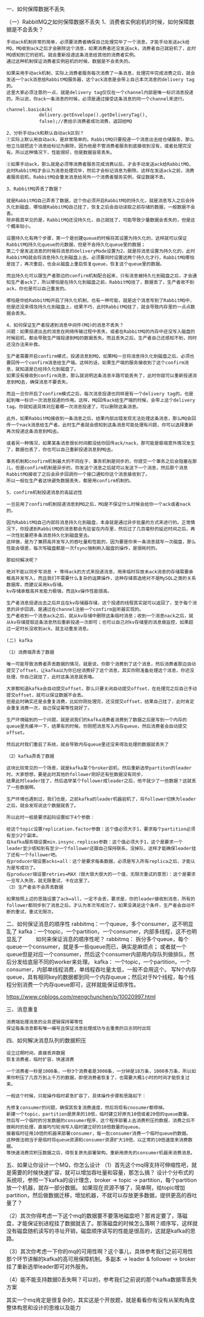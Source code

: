 
一、如何保障数据不丢失

（一）RabbitMQ之如何保障数据不丢失
	1、消费者实例宕机的时候，如何保障数据是不会丢失？

	手动ack机制非常的简单，必须要消费者确保自己处理完毕了一个消息，才能手动发送ack给MQ，MQ收到ack之后才会删除这个消息，如果消费者还没发送ack，消费者自己就宕机了，此时MQ感知到它的宕机，就会重新投递这条消息给其他的消费者实例。
	通过这种机制保证消费者实例宕机的时候，数据是不会丢失的。

	如果采用手动ack机制，实际上消费者服务每次消费了一条消息，处理完毕完成消费之后，就会发送一个ack消息给RabbitMQ服务器，这个ack消息是会带上自己本次消息的delivery tag的。
	这里大家必须注意的一点，就是delivery tag仅仅在一个channel内部是唯一标识消息投递的。所以说，你ack一条消息的时候，必须是通过接受这条消息的同一个channel来进行。

	channel.basicAck(
	            delivery.getEnvelope().getDeliveryTag(), 
	            false);//表给示消费者成功消费，返回给MQ
	            
	2、分析手动ack和默认自动ack区别？
	①实际上默认用自动ack，是非常简单的。RabbitMQ只要投递一个消息出去给仓储服务，那么他立马就把这个消息给标记为删除，因为他是不管消费者服务到底接收到没有，或者处理完没有。所以这种情况下，性能很好，但是数据容易丢失。

	②如果手动ack，那么就是必须等消费者服务完成消费以后，才会手动发送ack给RabbitMQ，此时RabbitMQ才会认为消息处理完毕，然后才会标记消息为删除。这样在发送ack之前，消费者服务宕机，RabbitMQ会重发消息给另外一个消费者服务实例，保证数据不丢。

	3、RabbitMQ弄丢了数据？

	就是RabbitMQ自己弄丢了数据，这个你必须开启RabbitMQ的持久化，就是消息写入之后会持久化到磁盘，哪怕是RabbitMQ自己挂了，恢复之后会自动读取之前存储的数据，一般数据不会丢。
	除非极其罕见的是，RabbitMQ还没持久化，自己就挂了，可能导致少量数据会丢失的，但是这个概率较小。

	设置持久化有两个步骤，第一个是创建queue的时候将其设置为持久化的，这样就可以保证RabbitMQ持久化queue的元数据，但是不会持久化queue里的数据；
	第二个是发送消息的时候将消息的deliveryMode设置为2，就是将消息设置为持久化的，此时RabbitMQ就会将消息持久化到磁盘上去。必须要同时设置这两个持久化才行，RabbitMQ哪怕是挂了，再次重启，也会从磁盘上重启恢复queue，恢复这个queue里的数据。

	而且持久化可以跟生产者那边的confirm机制配合起来，只有消息被持久化到磁盘之后，才会通知生产者ack了，所以哪怕是在持久化到磁盘之前，RabbitMQ挂了，数据丢了，生产者收不到ack，你也是可以自己重发的。

	哪怕是你给RabbitMQ开启了持久化机制，也有一种可能，就是这个消息写到了RabbitMQ中，但是还没来得及持久化到磁盘上，结果不巧，此时RabbitMQ挂了，就会导致内存里的一点点数据会丢失。
	
	4、如何保证生产者投递到消息中间件(MQ)的消息不丢失？
	问题：如果投递出去的消息在网络传输过程中丢失，或者在RabbitMQ的内存中还没写入磁盘的时候宕机，都会导致生产端投递到MQ的数据丢失。而且丢失之后，生产者自己还感知不到，同时还没办法来补救。

	生产者需要开启confirm模式，投递消息到MQ，如果MQ一旦将消息持久化到磁盘之后，必须也要回传一个confirm消息给生产端。这样的话，如果生产端的服务接收到了这个confirm消息，就知道是已经持久化到磁盘了。
	如果没有接收到confirm消息，那么就说明这条消息半路可能丢失了，此时你就可以重新投递消息到MQ去，确保消息不要丢失。

	而且一旦你开启了confirm模式之后，每次消息投递也同样是有一个delivery tag的，也是起到唯一标识一次消息投递的作用。这样，MQ回传ack给生产端的时候，会带上这个delivery tag。你就知道具体对应着哪一次消息投递了，可以删除这条消息。

	此外，如果RabbitMQ接收到一条消息之后，结果内部出错发现无法处理这条消息，那么MQ会回传一个nack消息给生产者。此时生产者就会感知到这条消息可能处理有问题，你可以选择重新再次投递这条消息到MQ去。

	或者另一种情况，如果某条消息很长时间都没给你回传ack/nack，那可能是极端意外情况发生了，数据也丢了，你也可以自己重新投递消息到MQ去。
	
	事务机制和cnofirm机制最大的不同在于，事务机制是同步的，你提交一个事务之后会阻塞在那儿，但是confirm机制是异步的，你发送个消息之后就可以发送下一个消息，然后那个消息RabbitMQ接收了之后会异步回调你一个接口通知你这个消息接收到了。
	所以一般在生产者这块避免数据丢失，都是用confirm机制的。

	5、confirm机制投递消息的高延迟性
	
	一旦启用了confirm机制投递消息到MQ之后，MQ是不保证什么时候会给你一个ack或者nack的。

	因为RabbitMQ自己内部将消息持久化到磁盘，本身就是通过异步批量的方式来进行的。正常情况下，你投递到RabbitMQ的消息都会先驻留在内存里，然后过了几百毫秒的延迟时间之后，再一次性批量把多条消息持久化到磁盘里去。
	这样做，是为了兼顾高并发写入的吞吐量和性能的，因为要是你来一条消息就写一次磁盘，那么性能会很差，每次写磁盘都是一次fsync强制刷入磁盘的操作，是很耗时的。

	那如何解决呢？

	绝对不能以同步写消息 + 等待ack的方式来投递消息，用来临时存放未ack消息的存储需要承载高并发写入，而且我们不需要什么复杂的运算操作，这种存储首选绝对不是MySQL之类的关系数据库，而建议采用kv存储。
	kv存储承载高并发能力极强，而且kv操作性能很高。

	生产者消息投递出去之后并且在kv存储器存储，这个投递的线程其实就可以返回了，至于每个消息的异步回调，是通过在channel注册一个confirm监听器实现的。
	生产者收到一个消息ack之后，就从kv存储中删除这条临时消息；收到一个消息nack之后，就从kv存储提取这条消息然后重新投递一次即可；也可以自己对kv存储里的消息做监控，如果超过一定时长没收到ack，就主动重发消息。
	
	(二) kafka
	
	（1）消费端弄丢了数据

	唯一可能导致消费者弄丢数据的情况，就是说，你那个消费到了这个消息，然后消费者那边自动提交了offset，让kafka以为你已经消费好了这个消息，其实你刚准备处理这个消息，你还没处理，你自己就挂了，此时这条消息就丢咯。

	大家都知道kafka会自动提交offset，那么只要关闭自动提交offset，在处理完之后自己手动提交offset，就可以保证数据不会丢。
	但是此时确实还是会重复消费，比如你刚处理完，还没提交offset，结果自己挂了，此时肯定会重复消费一次，自己保证幂等性就好了。

	生产环境碰到的一个问题，就是说我们的kafka消费者消费到了数据之后是写到一个内存的queue里先缓冲一下，结果有的时候，你刚把消息写入内存queue，然后消费者会自动提交offset。

	然后此时我们重启了系统，就会导致内存queue里还没来得及处理的数据就丢失了

	（2）kafka弄丢了数据

	这块比较常见的一个场景，就是kafka某个broker宕机，然后重新选举partiton的leader时。大家想想，要是此时其他的follower刚好还有些数据没有同步，
	结果此时leader挂了，然后选举某个follower成leader之后，他不就少了一些数据？这就丢了一些数据啊。

	生产环境也遇到过，我们也是，之前kafka的leader机器宕机了，将follower切换为leader之后，就会发现说这个数据就丢了。

	所以此时一般是要求起码设置如下4个参数：

	给这个topic设置replication.factor参数：这个值必须大于1，要求每个partition必须有至少2个副本。
	在kafka服务端设置min.insync.replicas参数：这个值必须大于1，这个是要求一个leader至少感知到有至少一个follower还跟自己保持联系，没掉队，这样才能确保leader挂了还有一个follower吧。
	在producer端设置acks=all：这个是要求每条数据，必须是写入所有replica之后，才能认为是写成功了。
	在producer端设置retries=MAX（很大很大很大的一个值，无限次重试的意思）：这个是要求一旦写入失败，就无限重试，卡在这里了。
	（3）生产者会不会弄丢数据

	如果按照上述的思路设置了ack=all，一定不会丢，要求是，你的leader接收到消息，所有的follower都同步到了消息之后，才认为本次写成功了。如果没满足这个条件，生产者会自动不断的重试，重试无限次。
	

二、如何保证消息的顺序性
	rabbitmq：一个queue，多个consumer，这不明显乱了
	kafka：一个topic，一个partition，一个consumer，内部多线程，这不也明显乱了
　　
	如何来保证消息的顺序性呢？
	rabbitmq：
		拆分多个queue，每个queue一个consumer，就是多一些queue而已，确实是麻烦点；
		或者就一个queue但是对应一个consumer，然后这个consumer内部用内存队列做排队，然后分发给底层不同的worker来处理。
	kafka：
		一个topic，一个partition，一个consumer，内部单线程消费，单线程吞吐量太低，一般不会用这个。
		写N个内存queue，具有相同key的数据都到同一个内存queue；然后对于N个线程，每个线程分别消费一个内存queue即可，这样就能保证顺序性。

https://www.cnblogs.com/mengchunchen/p/10020997.html

三、消息重复

	消费端处理消息的业务逻辑保持幂等性
	保证每条消息都有唯一编号且保证消息处理成功与去重表的日志同时出现	
	
四、如何解决消息队列的数据积压

	设立过期时间，直接丢弃数据
	恢复消费者，临时扩容，快速消费

	一个消费者一秒是1000条，一秒3个消费者是3000条，一分钟是18万条，1000多万条，所以如果你积压了几百万到上千万的数据，即使消费者恢复了，也需要大概1小时的时间才能恢复过来。

	一般这个时候，只能操作临时紧急扩容了，具体操作步骤和思路如下：

	先修复consumer的问题，确保其恢复消费速度，然后将现有cnosumer都停掉。
	新建一个topic，partition是原来的10倍，临时建立好原先10倍或者20倍的queue数量。
	然后写一个临时的分发数据的consumer程序，这个程序部署上去消费积压的数据，消费之后不做耗时的处理，直接均匀轮询写入临时建立好的10倍数量的queue。
	接着临时征用10倍的机器来部署consumer，每一批consumer消费一个临时queue的数据。
	这种做法相当于是临时将queue资源和consumer资源扩大10倍，以正常的10倍速度来消费数据。
	等快速消费完积压数据之后，得恢复原先部署架构，重新用原先的consumer机器来消费消息。	
	
五、如果让你设计一个MQ，你怎么设计
（1）首先这个mq得支持可伸缩性吧，就是需要的时候快速扩容，就可以增加吞吐量和容量，那怎么搞？
	设计个分布式的系统呗，参照一下kafka的设计理念，broker -> topic -> partition，每个partition放一个机器，就存一部分数据。
	如果现在资源不够了，简单啊，给topic增加partition，然后做数据迁移，增加机器，不就可以存放更多数据，提供更高的吞吐量了？

（2）其次你得考虑一下这个mq的数据要不要落地磁盘吧？那肯定要了，落磁盘，才能保证别进程挂了数据就丢了。那落磁盘的时候怎么落啊？顺序写，这样就没有磁盘随机读写的寻址开销，磁盘顺序读写的性能是很高的，这就是kafka的思路。

（3）其次你考虑一下你的mq的可用性啊？这个事儿，具体参考我们之前可用性那个环节讲解的kafka的高可用保障机制。多副本 -> leader & follower -> broker挂了重新选举leader即可对外服务。

（4）能不能支持数据0丢失啊？可以的，参考我们之前说的那个kafka数据零丢失方案

其实一个mq肯定是很复杂的，其实这是个开放题，就是看看你有没有从架构角度整体构思和设计的思维以及能力	
